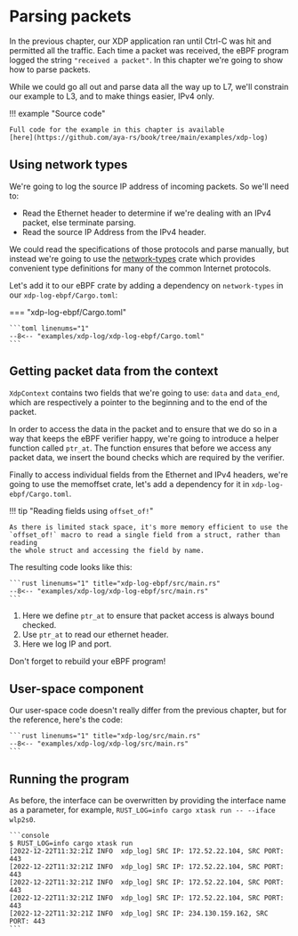 # Parsing packets

In the previous chapter, our XDP application ran until Ctrl-C was hit and
permitted all the traffic. Each time a packet was received, the eBPF program
logged the string `"received a packet"`. In this chapter we're going to show how
to parse packets.

While we could go all out and parse data all the way up to L7, we'll constrain
our example to L3, and to make things easier, IPv4 only.

!!! example "Source code"

    Full code for the example in this chapter is available
    [here](https://github.com/aya-rs/book/tree/main/examples/xdp-log)

## Using network types

We're going to log the source IP address of incoming packets. So we'll need to:

* Read the Ethernet header to determine if we're dealing with an IPv4 packet,
  else terminate parsing.
* Read the source IP Address from the IPv4 header.

We could read the specifications of those protocols and parse manually, but
instead we're going to use the [network-types](https://crates.io/crates/network-types)
crate which provides convenient type definitions for many of the common Internet
protocols.

Let's add it to our eBPF crate by adding a dependency on `network-types` in our
`xdp-log-ebpf/Cargo.toml`:

=== "xdp-log-ebpf/Cargo.toml"

    ```toml linenums="1"
    --8<-- "examples/xdp-log/xdp-log-ebpf/Cargo.toml"
    ```

## Getting packet data from the context

`XdpContext` contains two fields that we're going to use: `data` and `data_end`,
which are respectively a pointer to the beginning and to the end of the packet.

In order to access the data in the packet and to ensure that we do so in a way
that keeps the eBPF verifier happy, we're going to introduce a helper function
called `ptr_at`. The function ensures that before we access any packet data, we
insert the bound checks which are required by the verifier.

Finally to access individual fields from the Ethernet and IPv4 headers, we're
going to use the memoffset crate, let's add a dependency for it in
`xdp-log-ebpf/Cargo.toml`.

!!! tip "Reading fields using `offset_of!`"

    As there is limited stack space, it's more memory efficient to use the
    `offset_of!` macro to read a single field from a struct, rather than reading
    the whole struct and accessing the field by name.

The resulting code looks like this:

    ```rust linenums="1" title="xdp-log-ebpf/src/main.rs"
    --8<-- "examples/xdp-log/xdp-log-ebpf/src/main.rs"
    ```

1. Here we define `ptr_at` to ensure that packet access is always bound checked.
1. Use `ptr_at` to read our ethernet header.
1. Here we log IP and port.

Don't forget to rebuild your eBPF program!

## User-space component

Our user-space code doesn't really differ from the previous chapter, but for the
reference, here's the code:

    ```rust linenums="1" title="xdp-log/src/main.rs"
    --8<-- "examples/xdp-log/xdp-log/src/main.rs"
    ```

## Running the program

As before, the interface can be overwritten by providing the interface name as a
parameter, for example, `RUST_LOG=info cargo xtask run -- --iface wlp2s0`.

    ```console
    $ RUST_LOG=info cargo xtask run
    [2022-12-22T11:32:21Z INFO  xdp_log] SRC IP: 172.52.22.104, SRC PORT: 443
    [2022-12-22T11:32:21Z INFO  xdp_log] SRC IP: 172.52.22.104, SRC PORT: 443
    [2022-12-22T11:32:21Z INFO  xdp_log] SRC IP: 172.52.22.104, SRC PORT: 443
    [2022-12-22T11:32:21Z INFO  xdp_log] SRC IP: 172.52.22.104, SRC PORT: 443
    [2022-12-22T11:32:21Z INFO  xdp_log] SRC IP: 234.130.159.162, SRC PORT: 443
    ```
